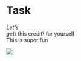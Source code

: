 # Task

*Let's*\
_get_\ 
this credit\ 
for yourself\
This is super fun

![][1]

[1]: https://commonmark.org/help/images/favicon.png
